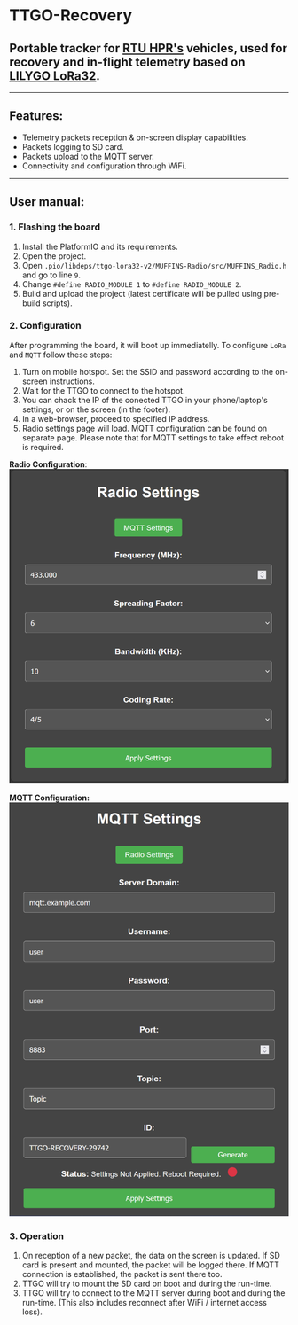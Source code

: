# TTGO-Recovery

## Portable tracker for [RTU HPR's](https://rocketlab.rtu.lv/) vehicles, used for recovery and in-flight telemetry based on [LILYGO LoRa32](https://www.lilygo.cc/products/lora3).
---
## Features:
- Telemetry packets reception & on-screen display capabilities.
- Packets logging to SD card.
- Packets upload to the MQTT server.
- Connectivity and configuration through WiFi.
---
## User manual:

### 1. Flashing the board
1. Install the PlatformIO and its requirements.
2. Open the project.
3. Open `.pio/libdeps/ttgo-lora32-v2/MUFFINS-Radio/src/MUFFINS_Radio.h` and go to line `9`.
4. Change `#define RADIO_MODULE 1` to `#define RADIO_MODULE 2`.
5. Build and upload the project (latest certificate will be pulled using pre-build scripts).

### 2. Configuration
After programming the board, it will boot up immediatelly.
To configure `LoRa` and `MQTT` follow these steps:
1. Turn on mobile hotspot. Set the SSID and password according to the on-screen instructions.
2. Wait for the TTGO to connect to the hotspot.
3. You can chack the IP of the conected TTGO in your phone/laptop's settings, or on the screen (in the footer).
4. In a web-browser, proceed to specified IP address.
5. Radio settings page will load. MQTT configuration can be found on separate page. Please note that for MQTT settings to take effect reboot is required.

__Radio Configuration__:
![](docs/radio_settings_screenshot.png)


__MQTT Configuration:__
![](docs/mqtt_settings_screenshot.png)

### 3. Operation
1. On reception of a new packet, the data on the screen is updated. If SD card is present and mounted, the packet will be logged there. If MQTT connection is established, the packet is sent there too.
2. TTGO will try to mount the SD card on boot and during the run-time.
3. TTGO will try to connect to the MQTT server during boot and during the run-time. (This also includes reconnect after WiFi / internet access loss).